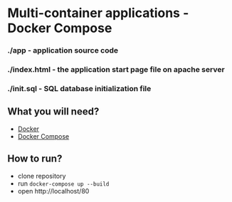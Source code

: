 # Multi-container applications - Docker Compose

### ./app - application source code

### ./index.html - the application start page file on apache server

### ./init.sql - SQL database initialization file

## What you will need?

 - [Docker](https://www.docker.com)
 - [Docker Compose](https://docs.docker.com/compose/)

## How to run?

 - clone repository
 - run `docker-compose up --build` 
 - open http://localhost/80

